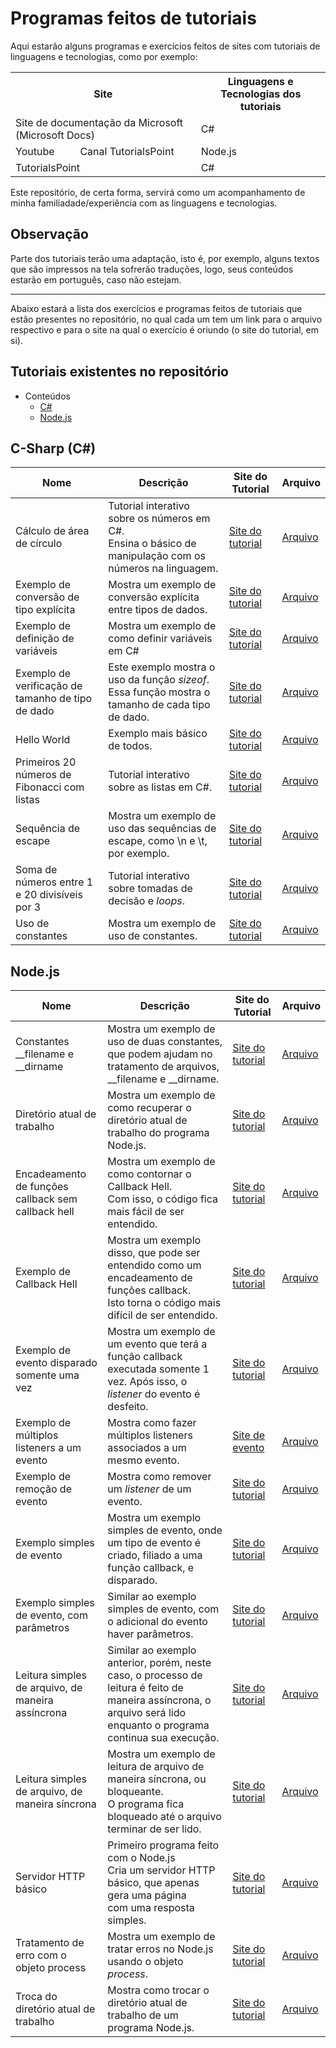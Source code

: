 # Programas feitos de tutoriais

Aqui estarão alguns programas e exercícios feitos de sites com tutoriais de linguagens e tecnologias, como por exemplo:

<table>
  <tr>
    <th colspan=2>Site</th>
    <th>Linguagens e Tecnologias dos tutoriais</th>
  </tr>
  <tr>
    <td colspan=2>Site de documentação da Microsoft (Microsoft Docs)</td>
    <td>C#</td>
  </tr>
  <tr>
    <td>Youtube</td>
    <td>Canal TutorialsPoint</td>
    <td>Node.js</td>
  </tr>
  <tr>
    <td colspan=2>TutorialsPoint</td>
    <td>C#</td>
  </tr>
</table>

Este repositório, de certa forma, servirá como um acompanhamento de minha familiadade/experiência com as linguagens e tecnologias.

## Observação

Parte dos tutoriais terão uma adaptação, isto é, por exemplo, alguns textos que são impressos na tela sofrerão traduções, logo, seus conteúdos estarão em português, caso não estejam.

---

Abaixo estará a lista dos exercícios e programas feitos de tutoriais que estão presentes no repositório, no qual cada um tem um link para o arquivo respectivo e para o site na qual o exercício é oriundo (o site do tutorial, em si).

## Tutoriais existentes no repositório

- Conteúdos
	- [C#](#c-sharp-c)
	- [Node.js](#nodejs)


## C-Sharp (C#)

Nome|Descrição|Site do Tutorial|Arquivo
--|--|--|--
Cálculo de área de círculo|Tutorial interativo sobre os números em C#.<br>Ensina o básico de manipulação com os números na linguagem.|[Site do tutorial](https://docs.microsoft.com/pt-br/dotnet/csharp/tutorials/intro-to-csharp/numbers-in-csharp)|[Arquivo](C%23/C%C3%A1lculo%20de%20%C3%A1rea%20de%20c%C3%ADrculo.cs)|
Exemplo de conversão de tipo explícita|Mostra um exemplo de conversão explícita entre tipos de dados.|[Site do tutorial](https://www.tutorialspoint.com/csharp/csharp_type_conversion.htm)|[Arquivo](C%23/Exemplo%20de%20conversão%20de%20tipo%20explícita.cs)|
Exemplo de definição de variáveis|Mostra um exemplo de como definir variáveis em C#|[Site do tutorial](https://www.tutorialspoint.com/csharp/csharp_variables.htm)|[Arquivo](C%23/Exemplo%20de%20definição%20de%20variáveis.cs)|
Exemplo de verificação de tamanho de tipo de dado|Este exemplo mostra o uso da função *sizeof*.<br>Essa função mostra o tamanho de cada tipo de dado.|[Site do tutorial](https://www.tutorialspoint.com/csharp/csharp_data_types.htm)|[Arquivo](C%23/Exemplo%20de%20verificação%20de%20tamanho%20de%20tipo%20de%20dado.cs)|
Hello World|Exemplo mais básico de todos.|[Site do tutorial](https://www.tutorialspoint.com/csharp/csharp_program_structure.htm)|[Arquivo](C%23/Hello%20World.cs)|
Primeiros 20 números de Fibonacci com listas|Tutorial interativo sobre as listas em C#.|[Site do tutorial](https://docs.microsoft.com/pt-br/dotnet/csharp/tutorials/intro-to-csharp/list-collection)|[Arquivo](C%23/Primeiros%2020%20n%C3%BAmeros%20de%20Fibonacci%20com%20listas.cs)|
Sequência de escape|Mostra um exemplo de uso das sequências de escape, como \n e \t, por exemplo.|[Site do tutorial](https://www.tutorialspoint.com/csharp/csharp_constants)|[Arquivo](C%23/Sequência%20de%20escape.cs)|
Soma de números entre 1 e 20 divisíveis por 3|Tutorial interativo sobre tomadas de decisão e *loops*.|[Site do tutorial](https://docs.microsoft.com/pt-br/dotnet/csharp/tutorials/intro-to-csharp/branches-and-loops)|[Arquivo](C%23/Soma%20de%20n%C3%BAmeros%20entre%201%20e%2020%20divis%C3%ADveis%20por%203.cs)|
Uso de constantes|Mostra um exemplo de uso de constantes.|[Site do tutorial](https://www.tutorialspoint.com/csharp/csharp_constants)|[Arquivo](C%23/Uso%20de%20constantes.cs)|

	
## Node.js

Nome|Descrição|Site do Tutorial|Arquivo|
----|---------|----------------|-------|
Constantes \_\_filename e \_\_dirname|Mostra um exemplo de uso de duas constantes, que podem ajudam no tratamento de arquivos, \_\_filename e \_\_dirname.|[Site do tutorial](http://www.youtube.com/watch?v=xiXuOWYxAok)|[Arquivo](Node.js/Constantes%20__filename%20e%20__dirname.js)|
Diretório atual de trabalho|Mostra um exemplo de como recuperar o diretório atual de trabalho do programa Node.js.|[Site do tutorial](http://www.youtube.com/watch?v=xiXuOWYxAok)|[Arquivo](Node.js/Diretório%20atual%20de%20trabalho.js)|
Encadeamento de funções callback sem callback hell|Mostra um exemplo de como contornar o Callback Hell.<br>Com isso, o código fica mais fácil de ser entendido.|[Site do tutorial](http://www.youtube.com/watch?v=qDUOOKN8O8U)|[Arquivo](Node.js/Encadeamento%20de%20funções%20callback%20sem%20callback%20hell.js)
Exemplo de Callback Hell|Mostra um exemplo disso, que pode ser entendido como um encadeamento de funções callback.<br>Isto torna o código mais difícil de ser entendido.|[Site do tutorial](http://www.youtube.com/watch?v=qDUOOKN8O8U)|[Arquivo](Node.js/Exemplo%20de%20Callback%20Hell.js)
Exemplo de evento disparado somente uma vez|Mostra um exemplo de um evento que terá a função callback executada somente 1 vez. Após isso, o *listener* do evento é desfeito.|[Site do tutorial](http://www.youtube.com/watch?v=lILhytkY7w8)|[Arquivo](Node.js/Exemplo%20de%20evento%20disparado%20somente%20uma%20vez.js)
Exemplo de múltiplos listeners a um evento|Mostra como fazer múltiplos listeners associados a um mesmo evento.|[Site de evento](http://www.youtube.com/watch?v=lILhytkY7w8)|[Arquivo](Node.js/Exemplo%20de%20múltiplos%20listeners%20a%20um%20evento.js)
Exemplo de remoção de evento|Mostra como remover um *listener* de um evento.|[Site do tutorial](http://www.youtube.com/watch?v=lILhytkY7w8)|[Arquivo](Node.js/Exemplo%20de%20remoção%20de%20evento.js)
Exemplo simples de evento|Mostra um exemplo simples de evento, onde um tipo de evento é criado, filiado a uma função callback, e disparado.|[Site do tutorial](http://www.youtube.com/watch?v=lILhytkY7w8)|[Arquivo](Node.js/Exemplo%20simples%20de%20evento.js)
Exemplo simples de evento, com parâmetros|Similar ao exemplo simples de evento, com o adicional do evento haver parâmetros.|[Site do tutorial](http://www.youtube.com/watch?v=lILhytkY7w8)|[Arquivo](Node.js/Exemplo%20simples%20de%20evento%2c%20com%20parâmetros.js)
Leitura simples de arquivo, de maneira assíncrona|Similar ao exemplo anterior, porém, neste caso, o processo de leitura é feito de maneira assíncrona, o arquivo será lido enquanto o programa continua sua execução.|[Site do tutorial](http://www.youtube.com/watch?v=qDUOOKN8O8U)|[Arquivo](Node.js/Leitura%20simples%20de%20arquivo,%20de%20maneira%20assíncrona.js)
Leitura simples de arquivo, de maneira síncrona|Mostra um exemplo de leitura de arquivo de maneira síncrona, ou bloqueante.<br>O programa fica bloqueado até o arquivo terminar de ser lido.|[Site do tutorial](http://www.youtube.com/watch?v=qDUOOKN8O8U)|[Arquivo](Node.js/Leitura%20simples%20de%20arquivo,%20de%20maneira%20síncrona.js)
Servidor HTTP básico|Primeiro programa feito com o Node.js<br>Cria um servidor HTTP básico, que apenas gera uma página<br>com uma resposta simples.|[Site do tutorial](http://www.youtube.com/watch?v=Am1Llzz15m8)|[Arquivo](Node.js/Servidor%20HTTP%20básico.js)
Tratamento de erro com o objeto process|Mostra um exemplo de tratar erros no Node.js usando o objeto *process*.|[Site do tutorial](http://www.youtube.com/watch?v=VSz4aWpI15s)|[Arquivo](Node.js/Tratamento%20de%20erro%20com%20o%20objeto%20process.js)|
Troca do diretório atual de trabalho|Mostra como trocar o diretório atual de trabalho de um programa Node.js.|[Site do tutorial](http://www.youtube.com/watch?v=xiXuOWYxAok)|[Arquivo](Node.js/Troca%20do%20diretório%20atual%20de%20trabalho.js)|